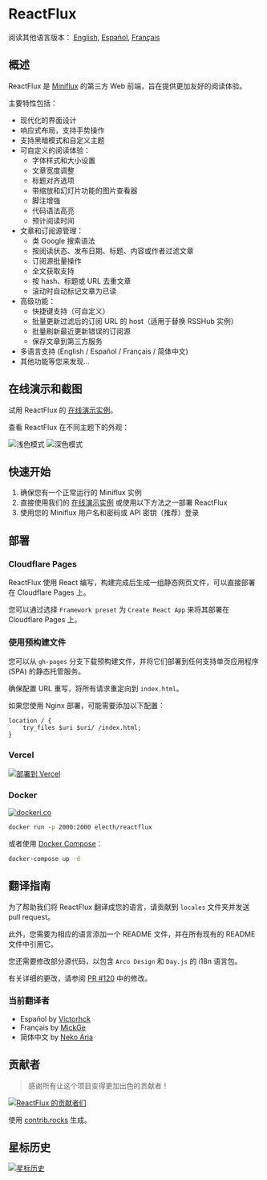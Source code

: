 # ReactFlux

阅读其他语言版本： [English](../README.md), [Español](README.es-ES.md), [Français](README.fr-FR.md)

## 概述

ReactFlux 是 [Miniflux](https://github.com/miniflux/v2) 的第三方 Web 前端，旨在提供更加友好的阅读体验。

主要特性包括：

- 现代化的界面设计
- 响应式布局，支持手势操作
- 支持黑暗模式和自定义主题
- 可自定义的阅读体验：
  - 字体样式和大小设置
  - 文章宽度调整
  - 标题对齐选项
  - 带缩放和幻灯片功能的图片查看器
  - 脚注增强
  - 代码语法高亮
  - 预计阅读时间
- 文章和订阅源管理：
  - 类 Google 搜索语法
  - 按阅读状态、发布日期、标题、内容或作者过滤文章
  - 订阅源批量操作
  - 全文获取支持
  - 按 hash、标题或 URL 去重文章
  - 滚动时自动标记文章为已读
- 高级功能：
  - 快捷键支持（可自定义）
  - 批量更新过滤后的订阅 URL 的 host（适用于替换 RSSHub 实例）
  - 批量刷新最近更新错误的订阅源
  - 保存文章到第三方服务
- 多语言支持 (English / Español / Français / 简体中文)
- 其他功能等您来发现...

## 在线演示和截图

试用 ReactFlux 的 [在线演示实例](https://reactflux.pages.dev)。

查看 ReactFlux 在不同主题下的外观：

![浅色模式](images/light.png)
![深色模式](images/dark.png)

## 快速开始

1. 确保您有一个正常运行的 Miniflux 实例
2. 直接使用我们的 [在线演示实例](https://reactflux.pages.dev) 或使用以下方法之一部署 ReactFlux
3. 使用您的 Miniflux 用户名和密码或 API 密钥（推荐）登录

## 部署

### Cloudflare Pages

ReactFlux 使用 React 编写，构建完成后生成一组静态网页文件，可以直接部署在 Cloudflare Pages 上。

您可以通过选择 `Framework preset` 为 `Create React App` 来将其部署在 Cloudflare Pages 上。

### 使用预构建文件

您可以从 `gh-pages` 分支下载预构建文件，并将它们部署到任何支持单页应用程序 (SPA) 的静态托管服务。

确保配置 URL 重写，将所有请求重定向到 `index.html`。

如果您使用 Nginx 部署，可能需要添加以下配置：

```nginx
location / {
    try_files $uri $uri/ /index.html;
}
```

### Vercel

[![部署到 Vercel](https://vercel.com/button)](https://vercel.com/import/project?template=https://github.com/electh/ReactFlux)

### Docker

[![dockeri.co](https://dockerico.blankenship.io/image/electh/reactflux)](https://hub.docker.com/r/electh/reactflux)

```bash
docker run -p 2000:2000 electh/reactflux
```

或者使用 [Docker Compose](docker-compose.yml)：

```bash
docker-compose up -d
```

<!-- ### Zeabur（已过时，不推荐）

[![部署到 Zeabur](https://zeabur.com/button.svg)](https://zeabur.com/templates/OKXO3W) -->

## 翻译指南

为了帮助我们将 ReactFlux 翻译成您的语言，请贡献到 `locales` 文件夹并发送 pull request。

此外，您需要为相应的语言添加一个 README 文件，并在所有现有的 README 文件中引用它。

您还需要修改部分源代码，以包含 `Arco Design` 和 `Day.js` 的 i18n 语言包。

有关详细的更改，请参阅 [PR #120](https://github.com/electh/ReactFlux/pull/120) 中的修改。

### 当前翻译者

- Español by [Victorhck](https://github.com/victorhck)
- Français by [MickGe](https://github.com/MickGe)
- 简体中文 by [Neko Aria](https://github.com/NekoAria)

## 贡献者

> 感谢所有让这个项目变得更加出色的贡献者！

<a href="https://github.com/electh/ReactFlux/graphs/contributors">
  <img src="https://contrib.rocks/image?repo=electh/ReactFlux" alt="ReactFlux 的贡献者们" />
</a>

使用 [contrib.rocks](https://contrib.rocks) 生成。

## 星标历史

[![星标历史](https://starchart.cc/electh/ReactFlux.svg)](https://starchart.cc/electh/ReactFlux)
